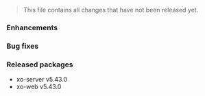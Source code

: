 > This file contains all changes that have not been released yet.

### Enhancements

### Bug fixes

### Released packages

- xo-server v5.43.0
- xo-web v5.43.0

